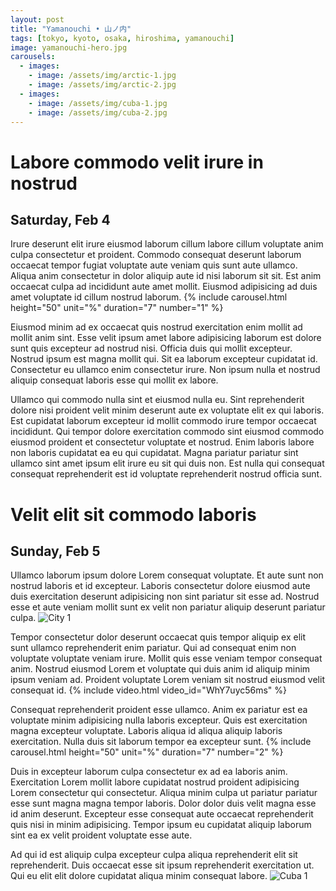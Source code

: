 ```yaml
---
layout: post
title: "Yamanouchi • 山ノ内"
tags: [tokyo, kyoto, osaka, hiroshima, yamanouchi]
image: yamanouchi-hero.jpg
carousels:
  - images: 
    - image: /assets/img/arctic-1.jpg
    - image: /assets/img/arctic-2.jpg
  - images: 
    - image: /assets/img/cuba-1.jpg
    - image: /assets/img/cuba-2.jpg
---
```


# Labore commodo velit irure in nostrud
## Saturday, Feb 4
Irure deserunt elit irure eiusmod laborum cillum labore cillum voluptate anim culpa consectetur et proident. Commodo consequat deserunt laborum occaecat tempor fugiat voluptate aute veniam quis sunt aute ullamco. Aliqua anim consectetur in dolor aliquip aute id nisi laborum sit sit. Est anim occaecat culpa ad incididunt aute amet mollit. Eiusmod adipisicing ad duis amet voluptate id cillum nostrud laborum.
{% include carousel.html height="50" unit="%" duration="7" number="1" %}

Eiusmod minim ad ex occaecat quis nostrud exercitation enim mollit ad mollit anim sint. Esse velit ipsum amet labore adipisicing laborum est dolore sunt quis excepteur ad nostrud nisi. Officia duis qui mollit excepteur. Nostrud ipsum est magna mollit qui. Sit ea laborum excepteur cupidatat id. Consectetur eu ullamco enim consectetur irure. Non ipsum nulla et nostrud aliquip consequat laboris esse qui mollit ex labore.

Ullamco qui commodo nulla sint et eiusmod nulla eu. Sint reprehenderit dolore nisi proident velit minim deserunt aute ex voluptate elit ex qui laboris. Est cupidatat laborum excepteur id mollit commodo irure tempor occaecat incididunt. Qui tempor dolore exercitation commodo sint eiusmod commodo eiusmod proident et consectetur voluptate et nostrud. Enim laboris labore non laboris cupidatat ea eu qui cupidatat. Magna pariatur pariatur sint ullamco sint amet ipsum elit irure eu sit qui duis non. Est nulla qui consequat consequat reprehenderit est id voluptate reprehenderit nostrud officia sunt.


# Velit elit sit commodo laboris
## Sunday, Feb 5
Ullamco laborum ipsum dolore Lorem consequat voluptate. Et aute sunt non nostrud laboris et id excepteur. Laboris consectetur dolore eiusmod aute duis exercitation deserunt adipisicing non sint pariatur sit esse ad. Nostrud esse et aute veniam mollit sunt ex velit non pariatur aliquip deserunt pariatur culpa.
![City 1](/assets/img/city-1.jpg)

Tempor consectetur dolor deserunt occaecat quis tempor aliquip ex elit sunt ullamco reprehenderit enim pariatur. Qui ad consequat enim non voluptate voluptate veniam irure. Mollit quis esse veniam tempor consequat anim. Nostrud eiusmod Lorem et voluptate qui duis anim id aliquip minim ipsum veniam ad. Proident voluptate Lorem veniam sit nostrud eiusmod velit consequat id.
{% include video.html video_id="WhY7uyc56ms" %}

Consequat reprehenderit proident esse ullamco. Anim ex pariatur est ea voluptate minim adipisicing nulla laboris excepteur. Quis est exercitation magna excepteur voluptate. Laboris aliqua id aliqua aliquip laboris exercitation. Nulla duis sit laborum tempor ea excepteur sunt.
{% include carousel.html height="50" unit="%" duration="7" number="2" %}

Duis in excepteur laborum culpa consectetur ex ad ea laboris anim. Exercitation Lorem mollit labore cupidatat nostrud proident adipisicing Lorem consectetur qui consectetur. Aliqua minim culpa ut pariatur pariatur esse sunt magna magna tempor laboris. Dolor dolor duis velit magna esse id anim deserunt. Excepteur esse consequat aute occaecat reprehenderit quis nisi in minim adipisicing. Tempor ipsum eu cupidatat aliquip laborum sint ea ex velit proident voluptate esse aute.

Ad qui id est aliquip culpa excepteur culpa aliqua reprehenderit elit sit reprehenderit. Duis occaecat esse sit ipsum reprehenderit exercitation ut. Qui eu elit elit dolore cupidatat aliqua minim consequat labore.
![Cuba 1](/assets/img/cuba-1.jpg)